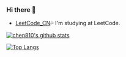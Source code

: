 ### Hi there 👋

 - [LeetCode_CN](https://leetcode-cn.com/u/chen810/)💦 I'm studying at LeetCode.
 
<!--
**chen810/chen810** is a ✨ _special_ ✨ repository because its `README.md` (this file) appears on your GitHub profile.

Here are some ideas to get you started:

- 🔭 I’m currently working on ...
- 🌱 I’m currently learning ...
- 👯 I’m looking to collaborate on ...
- 🤔 I’m looking for help with ...
- 💬 Ask me about ...
- 📫 How to reach me: ...
- 😄 Pronouns: ...
- ⚡ Fun fact: ...
-->
<!--
    This API comes from here:
    https://github.com/anuraghazra/github-readme-stats
-->
[![chen810's github stats](https://github-readme-stats.vercel.app/api?username=chen810&show_icons=true&theme=graywhite&hide_border=true&&hide_title=true)](https://github.com/chen810)

[![Top Langs](https://github-readme-stats.vercel.app/api/top-langs/?username=chen810&show_icons=true&theme=graywhite&hide_border=true&hide=javascript,html,CSS,SCSS&layout=compact)](https://github.com/chen810)
